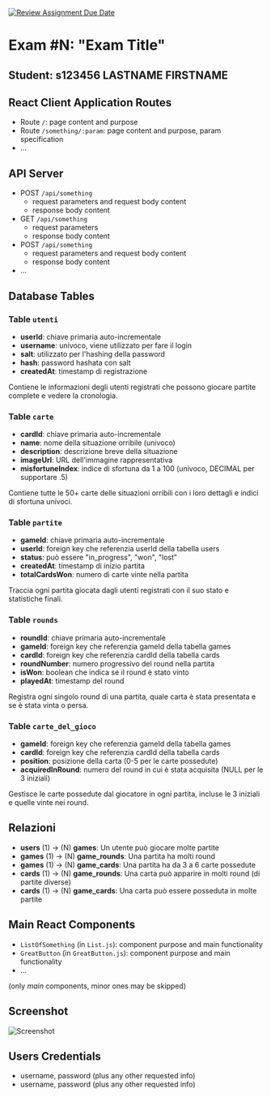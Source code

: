 [![Review Assignment Due Date](https://classroom.github.com/assets/deadline-readme-button-22041afd0340ce965d47ae6ef1cefeee28c7c493a6346c4f15d667ab976d596c.svg)](https://classroom.github.com/a/uNTgnFHD)
# Exam #N: "Exam Title"
## Student: s123456 LASTNAME FIRSTNAME 

## React Client Application Routes

- Route `/`: page content and purpose
- Route `/something/:param`: page content and purpose, param specification
- ...

## API Server

- POST `/api/something`
  - request parameters and request body content
  - response body content
- GET `/api/something`
  - request parameters
  - response body content
- POST `/api/something`
  - request parameters and request body content
  - response body content
- ...

## Database Tables

### Table `utenti`
- **userId**: chiave primaria auto-incrementale
- **username**: univoco, viene utilizzato per fare il login
- **salt**: utilizzato per l'hashing della password
- **hash**: password hashata con salt
- **createdAt**: timestamp di registrazione

Contiene le informazioni degli utenti registrati che possono giocare partite complete e vedere la cronologia.

### Table `carte`
- **cardId**: chiave primaria auto-incrementale
- **name**: nome della situazione orribile (univoco)
- **description**: descrizione breve della situazione
- **imageUrl**: URL dell'immagine rappresentativa
- **misfortuneIndex**: indice di sfortuna da 1 a 100 (univoco, DECIMAL per supportare .5)

Contiene tutte le 50+ carte delle situazioni orribili con i loro dettagli e indici di sfortuna univoci.

### Table `partite`
- **gameId**: chiave primaria auto-incrementale
- **userId**: foreign key che referenzia userId della tabella users
- **status**: può essere "in_progress", "won", "lost"
- **createdAt**: timestamp di inizio partita
- **totalCardsWon**: numero di carte vinte nella partita

Traccia ogni partita giocata dagli utenti registrati con il suo stato e statistiche finali.

### Table `rounds`
- **roundId**: chiave primaria auto-incrementale
- **gameId**: foreign key che referenzia gameId della tabella games
- **cardId**: foreign key che referenzia cardId della tabella cards
- **roundNumber**: numero progressivo del round nella partita
- **isWon**: boolean che indica se il round è stato vinto
- **playedAt**: timestamp del round

Registra ogni singolo round di una partita, quale carta è stata presentata e se è stata vinta o persa.

### Table `carte_del_gioco`
- **gameId**: foreign key che referenzia gameId della tabella games
- **cardId**: foreign key che referenzia cardId della tabella cards
- **position**: posizione della carta (0-5 per le carte possedute)
- **acquiredInRound**: numero del round in cui è stata acquisita (NULL per le 3 iniziali)

Gestisce le carte possedute dal giocatore in ogni partita, incluse le 3 iniziali e quelle vinte nei round.

## Relazioni

- **users** (1) → (N) **games**: Un utente può giocare molte partite
- **games** (1) → (N) **game_rounds**: Una partita ha molti round
- **games** (1) → (N) **game_cards**: Una partita ha da 3 a 6 carte possedute
- **cards** (1) → (N) **game_rounds**: Una carta può apparire in molti round (di partite diverse)
- **cards** (1) → (N) **game_cards**: Una carta può essere posseduta in molte partite

## Main React Components

- `ListOfSomething` (in `List.js`): component purpose and main functionality
- `GreatButton` (in `GreatButton.js`): component purpose and main functionality
- ...

(only _main_ components, minor ones may be skipped)

## Screenshot

![Screenshot](./img/screenshot.jpg)

## Users Credentials

- username, password (plus any other requested info)
- username, password (plus any other requested info)
